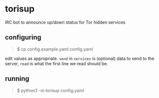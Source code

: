 # torisup
IRC bot to announce up/down status for Tor hidden services

## configuring

> $ cp config.example.yaml config.yaml

edit values as appropriate. `send` in `services` is (optional) data to send to the server, `read` is what the first line we read should be.

## running

> $ python3 -m torisup config.yaml
